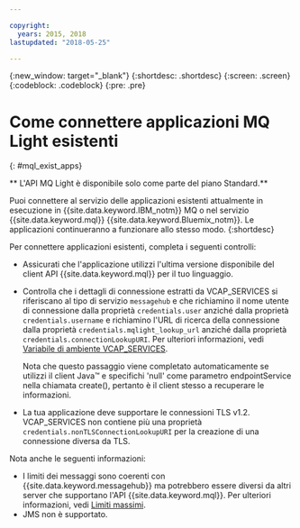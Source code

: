 ```yaml
---

copyright:
  years: 2015, 2018
lastupdated: "2018-05-25"

---
```


{:new_window: target="_blank"}
{:shortdesc: .shortdesc}
{:screen: .screen}
{:codeblock: .codeblock}
{:pre: .pre}

# Come connettere applicazioni MQ Light esistenti
{: #mql_exist_apps}

** L'API MQ Light è disponibile solo come parte del piano Standard.**
<br/>

Puoi connettere al servizio delle applicazioni esistenti attualmente in esecuzione in {{site.data.keyword.IBM_notm}} MQ o nel servizio {{site.data.keyword.mql}}
{{site.data.keyword.Bluemix_notm}}. Le applicazioni continueranno a funzionare allo stesso modo.
{:shortdesc}

Per connettere applicazioni esistenti, completa i seguenti controlli:

* Assicurati che l'applicazione utilizzi l'ultima versione disponibile del client API {{site.data.keyword.mql}} per il tuo linguaggio.
* Controlla che i dettagli di connessione estratti da VCAP_SERVICES si riferiscano al tipo di servizio <code>messagehub</code> e che richiamino il nome utente di connessione dalla proprietà <code>credentials.user</code> anziché dalla proprietà <code>credentials.username</code> e richiamino l'URL di ricerca della connessione dalla proprietà <code>credentials.mqlight_lookup_url</code> anziché dalla proprietà <code>credentials.connectionLookupURI</code>. Per ulteriori informazioni, vedi [Variabile di ambiente VCAP_SERVICES](/docs/services/EventStreams/eventstreams127.html).

	Nota che questo passaggio viene completato automaticamente se utilizzi il client Java&trade; e specifichi 'null' come parametro endpointService nella chiamata create(), pertanto è il client stesso a recuperare le informazioni.
	
* La tua applicazione deve supportare le connessioni TLS v1.2. VCAP_SERVICES non contiene più una proprietà <code>credentials.nonTLSConnectionLookupURI</code> per la creazione di una connessione diversa da TLS.

Nota anche le seguenti informazioni:

* I limiti dei messaggi sono coerenti con {{site.data.keyword.messagehub}} ma potrebbero essere diversi da altri server che supportano l'API {{site.data.keyword.mql}}. Per ulteriori informazioni, vedi [Limiti massimi](/docs/services/EventStreams/eventstreams083.html).
* JMS non è supportato.
